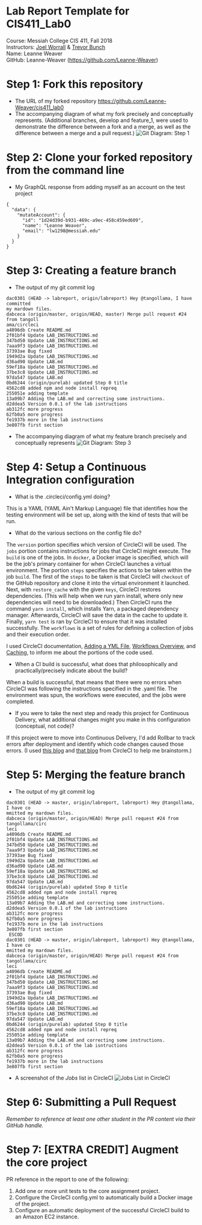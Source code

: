 # Lab Report Template for CIS411_Lab0
Course: Messiah College CIS 411, Fall 2018<br/>
Instructors: [Joel Worrall](https://github.com/tangollama) & [Trevor Bunch](https://github.com/trevordbunch)<br/>
Name: Leanne Weaver<br/>
GitHub: Leanne-Weaver (https://github.com/Leanne-Weaver)<br/>

# Step 1: Fork this repository
- The URL of my forked repository
	https://github.com/Leanne-Weaver/cis411_lab0
- The accompanying diagram of what my fork precisely and conceptually represents. 
(Additional branches, develop and feature_1, were used to demonstrate the difference between a fork and a merge, 
as well as the difference between a merge and a pull request.)
![Git Diagram: Step 1](../assets/Git_Diagram_Step1.jpg)

# Step 2: Clone your forked repository from the command line
- My GraphQL response from adding myself as an account on the test project
```
{
  "data": {
    "mutateAccount": {
      "id": "1d24d39d-b931-469c-a9ec-458c459ed609",
      "name": "Leanne Weaver",
      "email": "lw1298@messiah.edu"
    }
  }
}
```

# Step 3: Creating a feature branch
- The output of my git commit log
```
dac0301 (HEAD -> labreport, origin/labreport) Hey @tangollama, I have committed 
my mardown files.                                                               
dabceca (origin/master, origin/HEAD, master) Merge pull request #24 from tangoll
ama/circleci                                                                    
a4096db Create README.md                                                        
2f01bf4 Update LAB_INSTRUCTIONS.md                                              
347bd50 Update LAB_INSTRUCTIONS.md                                              
7aaa9f3 Update LAB_INSTRUCTIONS.md                                              
37393ae Bug fixed                                                               
1949d2a Update LAB_INSTRUCTIONS.md                                              
d36ad90 Update LAB.md                                                           
59ef18a Update LAB_INSTRUCTIONS.md                                              
37be3c8 Update LAB_INSTRUCTIONS.md                                              
97da547 Update LAB.md                                                           
0bd6244 (origin/purelab) updated Step 0 title                                   
4562cd8 added npm and node install repreq                                       
255051e adding template                                                         
13a09b7 Adding the LAB.md and correcting some instructions.                     
d2ddea5 Version 0.0.1 of the lab isntructions                                   
ab312fc more progress                                                           
62fb0a5 more progress                                                           
fe1937b more in the lab instructions                                            
3e807fb first section                                                       
```
- The accompanying diagram of what my feature branch precisely and conceptually represents
![Git Diagram: Step 3](../assets/Git_Diagram_Step3.jpg)

# Step 4: Setup a Continuous Integration configuration
- What is the .circleci/config.yml doing?<br/>

This is a YAML (YAML Ain't Markup Language) file that identifies how the testing environment will be set up, along with the kind of tests that will be run.<br/>

- What do the various sections on the config file do?<br/>

The ```version``` portion specifies which version of CircleCI will be used.
The ```jobs``` portion contains instructions for jobs that CircleCI might execute.
The ```build``` is one of the jobs. In ```docker```, a Docker image is specified, which will be the job's primary container for when CircleCI launches a virtual environment.
The portion ```steps``` specifies the actions to be taken within the job ```build```.
The first of the ```steps``` to be taken is that CircleCI will ```checkout``` of the GitHub repository and clone it into the virtual environment it launched.
Next, with ```restore_cache``` with the given ```keys```, CircleCI restores dependencies. (This will help when we run yarn install, where only new dependencies will need to be downloaded.)
Then CircleCI runs the command ```yarn install```, which installs Yarn, a packaged dependency manager.
Afterwards, CircleCI will save the data in the cache to update it.
Finally, ```yarn test``` is ran by CircleCI to ensure that it was installed successfully.
The ```workflows``` is a set of rules for defining a collection of jobs and their execution order.

I used CircleCI documentation, [Adding a YML File](https://circleci.com/docs/2.0/getting-started/#adding-a-yml-file), [Workflows Overview](https://circleci.com/docs/2.0/workflows/#overview), and [Caching](https://circleci.com/docs/2.0/caching/), to inform me about the portions of the code used.<br/>

- When a CI build is successful, what does that philosophically and practically/precisely indicate about the build?<br/>

When a build is successful, that means that there were no errors when CircleCI was following the instructions specified in the .yaml file. The environment was spun, the workflows were executed, and the jobs were completed.

- If you were to take the next step and ready this project for Continuous Delivery, what additional changes might you make in this configuration (conceptual, not code)?<br/>

If this project were to move into Continuous Delivery, I'd add Rollbar to track errors after deployment and identify which code changes caused those errors.
(I used [this blog](https://circleci.com/blog/tracking-errors-after-deployments-with-rollbar-and-circleci/) and [that blog](https://circleci.com/blog/persisting-data-in-workflows-when-to-use-caching-artifacts-and-workspaces/) from CircleCI to help me brainstorm.)

# Step 5: Merging the feature branch
* The output of my git commit log
```
dac0301 (HEAD -> master, origin/labreport, labreport) Hey @tangollama, I have co
mmitted my mardown files.                                                       
dabceca (origin/master, origin/HEAD) Merge pull request #24 from tangollama/circ
leci                                                                            
a4096db Create README.md                                                        
2f01bf4 Update LAB_INSTRUCTIONS.md                                              
347bd50 Update LAB_INSTRUCTIONS.md                                              
7aaa9f3 Update LAB_INSTRUCTIONS.md                                              
37393ae Bug fixed                                                               
1949d2a Update LAB_INSTRUCTIONS.md                                              
d36ad90 Update LAB.md                                                           
59ef18a Update LAB_INSTRUCTIONS.md                                              
37be3c8 Update LAB_INSTRUCTIONS.md                                              
97da547 Update LAB.md                                                           
0bd6244 (origin/purelab) updated Step 0 title                                   
4562cd8 added npm and node install repreq                                       
255051e adding template                                                         
13a09b7 Adding the LAB.md and correcting some instructions.                     
d2ddea5 Version 0.0.1 of the lab isntructions                                   
ab312fc more progress                                                           
62fb0a5 more progress                                                           
fe1937b more in the lab instructions                                            
3e807fb first section                                                           
 ESCOD                                                                          
dac0301 (HEAD -> master, origin/labreport, labreport) Hey @tangollama, I have co
mmitted my mardown files.                                                       
dabceca (origin/master, origin/HEAD) Merge pull request #24 from tangollama/circ
leci                                                                            
a4096db Create README.md                                                        
2f01bf4 Update LAB_INSTRUCTIONS.md                                              
347bd50 Update LAB_INSTRUCTIONS.md                                              
7aaa9f3 Update LAB_INSTRUCTIONS.md                                              
37393ae Bug fixed                                                               
1949d2a Update LAB_INSTRUCTIONS.md                                              
d36ad90 Update LAB.md                                                           
59ef18a Update LAB_INSTRUCTIONS.md                                              
37be3c8 Update LAB_INSTRUCTIONS.md                                              
97da547 Update LAB.md                                                           
0bd6244 (origin/purelab) updated Step 0 title                                   
4562cd8 added npm and node install repreq                                       
255051e adding template                                                         
13a09b7 Adding the LAB.md and correcting some instructions.                     
d2ddea5 Version 0.0.1 of the lab isntructions                                   
ab312fc more progress                                                           
62fb0a5 more progress                                                           
fe1937b more in the lab instructions                                            
3e807fb first section                                                     
```
* A screenshot of the _Jobs_ list in CircleCI
![Jobs List in CircleCI](../assets/circleci_screenshot.png)

# Step 6: Submitting a Pull Request
_Remember to reference at least one other student in the PR content via their GitHub handle._

# Step 7: [EXTRA CREDIT] Augment the core project
PR reference in the report to one of the following:
1. Add one or more unit tests to the core assignment project. 
2. Configure the CircleCI config.yml to automatically build a Docker image of the project.
3. Configure an automatic deployment of the successful CircleCI build to an Amazon EC2 instance.
